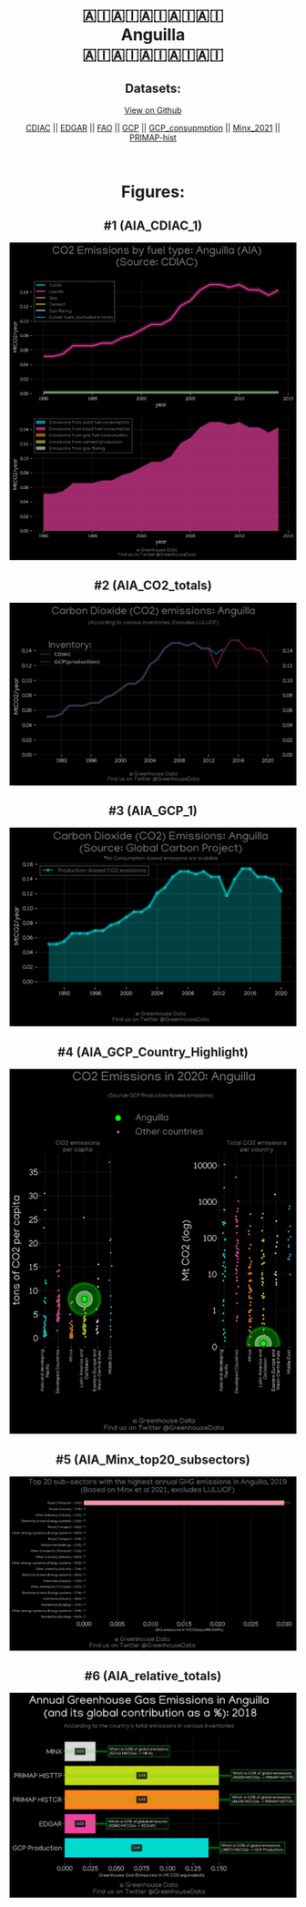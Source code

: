 
<center>
<h1 align="center">
🇦🇮🇦🇮🇦🇮🇦🇮🇦🇮
<br>
Anguilla
<br>
🇦🇮🇦🇮🇦🇮🇦🇮🇦🇮
</h1>
<h2>Datasets:</h2>
<p><a href="https://github.com/dquintani/GreenhouseData/tree/master/country_data/AIA_Anguilla/data">View on Github</a>
<br></p><p><a href="data/AIA_CDIAC.csv">CDIAC</a> || <a href="data/AIA_EDGAR.csv">EDGAR</a> || <a href="data/AIA_FAO.csv">FAO</a> || <a href="data/AIA_GCP.csv">GCP</a> || <a href="data/AIA_GCP_consupmption.csv">GCP_consupmption</a> || <a href="data/AIA_Minx_2021.csv">Minx_2021</a> || <a href="data/AIA_PRIMAP-hist.csv">PRIMAP-hist</a></p><p><br></p>
<h1>Figures:</h1><h2>#1 (AIA_CDIAC_1)</h2>
<p><img alt="" src="figures/AIA_CDIAC_1.png" /></p><h2>#2 (AIA_CO2_totals)</h2>
<p><img alt="" src="figures/AIA_CO2_totals.png" /></p><h2>#3 (AIA_GCP_1)</h2>
<p><img alt="" src="figures/AIA_GCP_1.png" /></p><h2>#4 (AIA_GCP_Country_Highlight)</h2>
<p><img alt="" src="figures/AIA_GCP_Country_Highlight.png" /></p><h2>#5 (AIA_Minx_top20_subsectors)</h2>
<p><img alt="" src="figures/AIA_Minx_top20_subsectors.png" /></p><h2>#6 (AIA_relative_totals)</h2>
<p><img alt="" src="figures/AIA_relative_totals.png" /></p>